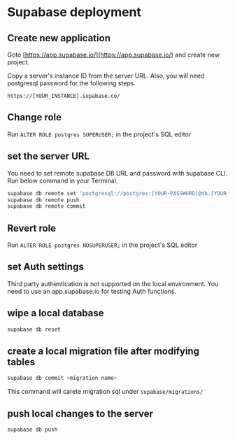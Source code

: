 # Supabase deployment

## Create new application

Goto [https://app.supabase.io/](https://app.supabase.io/) and create new project.

Copy a server's instance ID from the server URL. Also, you will need postgresql password for the following steps.

`https://[YOUR_INSTANCE].supabase.co/`

## Change role

Run `ALTER ROLE postgres SUPERUSER;` in the project's SQL editor

## set the server URL

You need to set remote supabase DB URL and password with supabase CLI. Run below command in your Terminal.

```bash
supabase db remote set 'postgresql://postgres:[YOUR-PASSWORD]@db.[YOUR_INSTANCE].supabase.co:5432/postgres'
supabase db remote push
supabase db remote commit
```

## Revert role

Run `ALTER ROLE postgres NOSUPERUSER;` in the project's SQL editor

## set Auth settings

Third party authentication is not supported on the local environment.
You need to use an app.supabase.io for testing Auth functions.

## wipe a local database

```bash
supabase db reset
```

## create a local migration file after modifying tables

```bash
supabase db commit <migration name>
```

This command will carete migration sql under `supabase/migrations/`

## push local changes to the server

```bash
supabase db push
```
